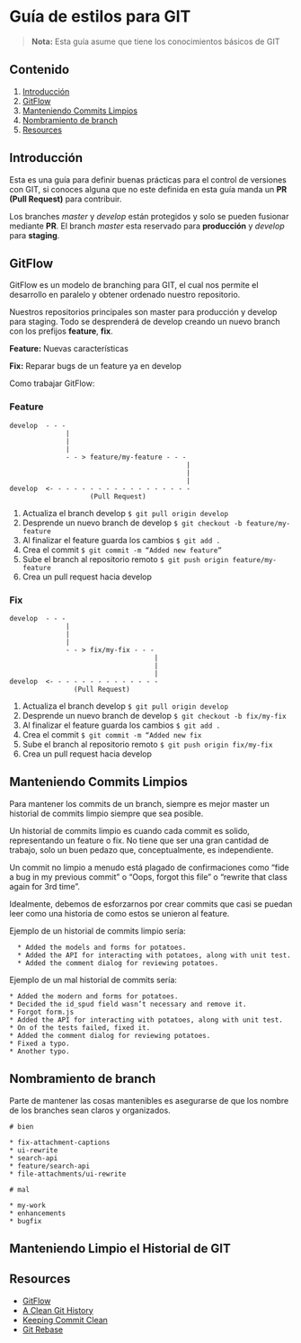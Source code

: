 # Guía de estilos para GIT

> **Nota:** Esta guía asume que tiene los conocimientos básicos de GIT

## Contenido
1. [Introducción](#introducción)
2. [GitFlow](#gitflow)
3. [Manteniendo Commits Limpios](#manteniendo-commits-limpios)
4. [Nombramiento de branch](#nombramiento-de-branch)
5. [Resources](#resources)

## Introducción

Esta es una guía para definir	buenas prácticas para el control de versiones con GIT, si conoces alguna que no este definida en esta guía manda un **PR (Pull Request)** para contribuir. 

Los branches *master* y *develop* están protegidos y solo se pueden fusionar mediante **PR**. El branch *master* esta reservado para **producción** y *develop* para **staging**.

## GitFlow

GitFlow es un modelo de branching para GIT, el cual nos permite el desarrollo en paralelo y obtener ordenado nuestro repositorio.

Nuestros repositorios principales son master para producción y develop para staging. Todo se desprenderá de develop creando un nuevo branch con los prefijos **feature**, **fix**.

**Feature:** Nuevas características

**Fix:** Reparar bugs de un feature ya en develop


Como trabajar GitFlow:

### Feature

```
develop  - - -
              |
              |
              |
              - - > feature/my-feature - - -
                                            |
                                            |
                                            |
develop  <- - - - - - - - - - - - - - - - - -
                    (Pull Request)
```

1. Actualiza el branch develop ``$ git pull origin develop``
2. Desprende un nuevo branch de develop ``$ git checkout -b feature/my-feature``
3. Al finalizar el feature guarda los cambios ``$ git add .``
4. Crea el commit ``$ git commit -m “Added new feature”``
5. Sube el branch al repositorio remoto ``$ git push origin feature/my-feature``
6. Crea un pull request hacia develop

### Fix

```
develop  - - -
              |
              |
              |
              - - > fix/my-fix - - -
                                    |
                                    |
                                    |
develop  <- - - - - - - - - - - - - -
                (Pull Request)
```

1. Actualiza el branch develop ``$ git pull origin develop``
2. Desprende un nuevo branch de develop ``$ git checkout -b fix/my-fix``
3. Al finalizar el feature guarda los cambios ``$ git add .``
4. Crea el commit ``$ git commit -m “Added new fix``
5. Sube el branch al repositorio remoto ``$ git push origin fix/my-fix``
6. Crea un pull request hacia develop

## Manteniendo Commits Limpios

Para mantener los commits de un branch, siempre es mejor master un historial de commits limpio siempre que sea posible.

Un historial de commits limpio es cuando cada commit es solido, representando un feature o fix. No tiene que ser una gran cantidad de trabajo, solo un buen pedazo que, conceptualmente, es independiente.

Un commit no limpio a menudo está plagado de confirmaciones como “fide a bug in my previous commit” o “Oops, forgot this file” o “rewrite that class again for 3rd time”.

Idealmente, debemos de esforzarnos por crear commits que casi se puedan leer como una historia de como estos se unieron al feature.

Ejemplo de un historial de commits limpio sería:

```
  * Added the models and forms for potatoes.
  * Added the API for interacting with potatoes, along with unit test.
  * Added the comment dialog for reviewing potatoes.
```

Ejemplo de un mal historial de commits sería:

```
* Added the modern and forms for potatoes.
* Decided the id_spud field wasn’t necessary and remove it.
* Forgot form.js
* Added the API for interacting with potatoes, along with unit test.
* On of the tests failed, fixed it.
* Added the comment dialog for reviewing potatoes.
* Fixed a typo.
* Another typo.
```

## Nombramiento de branch

Parte de mantener las cosas mantenibles es asegurarse de que los nombre de los branches sean claros y organizados.

```
# bien

* fix-attachment-captions
* ui-rewrite
* search-api 
* feature/search-api
* file-attachments/ui-rewrite
 
# mal

* my-work
* enhancements
* bugfix
```

## Manteniendo Limpio el Historial de GIT

## Resources
- [GitFlow](https://datasift.github.io/gitflow/IntroducingGitFlow.html)
- [A Clean Git History](https://spin.atomicobject.com/2017/04/23/maintain-clean-git-history)
- [Keeping Commit Clean](https://www.notion.so/Keeping-Commit-Histories-Clean-0f717c4e802c4a0ebd852cf9337ce5d2)
- [Git Rebase](http://cambrico.net/git-control-de-versiones/rebase-en-git)